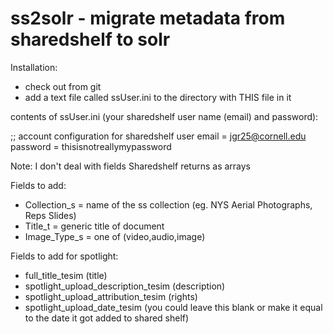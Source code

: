 # ss2solr - migrate metadata from sharedshelf to solr

Installation:
- check out from git
- add a text file called ssUser.ini to the directory with THIS file in it

contents of ssUser.ini (your sharedshelf user name (email) and password):

  ;; account configuration for sharedshelf user
  email = jgr25@cornell.edu
  password = thisisnotreallymypassword


Note: I don't deal with fields Sharedshelf returns as arrays

Fields to add:
- Collection_s = name of the ss collection (eg. NYS Aerial Photographs, Reps Slides)
- Title_t = generic title of document
- Image_Type_s = one of (video,audio,image)

Fields to add for spotlight:
- full_title_tesim  (title)
- spotlight_upload_description_tesim (description)
- spotlight_upload_attribution_tesim (rights)
- spotlight_upload_date_tesim (you could leave this blank or make it equal to the date it got added to shared shelf)

